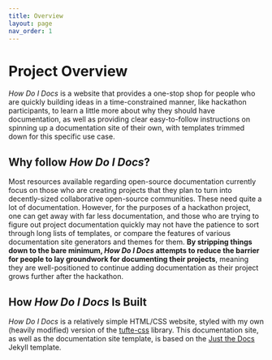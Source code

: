 ```yaml
---
title: Overview
layout: page
nav_order: 1
---
```


# Project Overview

*How Do I Docs* is a website that provides a one-stop shop for people who are quickly building ideas in a time-constrained manner, like hackathon participants, to learn a little more about why they should have documentation, as well as providing clear easy-to-follow instructions on spinning up a documentation site of their own, with templates trimmed down for this specific use case.

## Why follow *How Do I Docs*?

Most resources available regarding open-source documentation currently focus on those who are creating projects that they plan to turn into decently-sized collaborative open-source communities. These need quite a lot of documentation. However, for the purposes of a hackathon project, one can get away with far less documentation, and those who are trying to figure out project documentation quickly may not have the patience to sort through long lists of templates, or compare the features of various documentation site generators and themes for them. **By stripping things down to the bare minimum, *How Do I Docs* attempts to reduce the barrier for people to lay groundwork for documenting their projects**, meaning they are well-positioned to continue adding documentation as their project grows further after the hackathon.

## How *How Do I Docs* Is Built

*How Do I Docs* is a relatively simple HTML/CSS website, styled with my own (heavily modified) version of the [tufte-css](https://edwardtufte.github.io/tufte-css/) library. This documentation site, as well as the documentation site template, is based on the [Just the Docs](https://just-the-docs.github.io/just-the-docs/) Jekyll template. 
